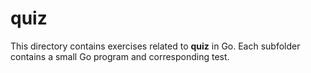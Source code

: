 # quiz

This directory contains exercises related to **quiz** in Go.
Each subfolder contains a small Go program and corresponding test.
